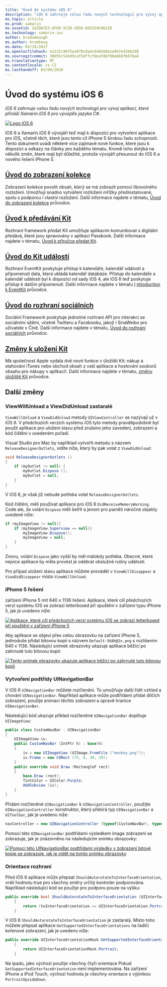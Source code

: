 ```yaml
---
title: "Úvod do systému iOS 6"
description: "iOS 6 zahrnuje celou řadu nových technologií pro vývoj aplikací, které přináší Xamarin.iOS 6 pro vývojáře jazyka C#."
ms.topic: article
ms.prod: xamarin
ms.assetid: 242DA7E3-8FD8-5F20-285D-603259CA622D
ms.technology: xamarin-ios
author: bradumbaugh
ms.author: brumbaug
ms.date: 03/19/2017
ms.openlocfilehash: e1232c96f5ea978c8adc640160a1e9b7e42663d8
ms.sourcegitcommit: 30055c534d9caf5dffcfdeafd6f08e666fb870a8
ms.translationtype: MT
ms.contentlocale: cs-CZ
ms.lasthandoff: 03/09/2018
---
```

# <a name="introduction-to-ios-6"></a>Úvod do systému iOS 6

_iOS 6 zahrnuje celou řadu nových technologií pro vývoj aplikací, které přináší Xamarin.iOS 6 pro vývojáře jazyka C#._

[ ![](images/ios6-large.jpg "Logo iOS 6")](images/ios6-large.jpg#lightbox)

IOS 6 a Xamarin.iOS 6 vývojáři teď mají k dispozici pro vytvoření aplikace pro iOS, včetně těch, které jsou tento cíl iPhone 5 širokou řadu schopnosti.
Tento dokument uvádí některé více zajímavé nové funkce, které jsou k dispozici a odkazy na články pro každého tématu. Kromě toho dotýká na několik změn, které mají být důležité, protože vývojáři přesunout do iOS 6 a nového řešení iPhone 5.


## <a name="introduction-to-collection-viewsiosuser-interfacecontrolsuicollectionviewmd"></a>[Úvod do zobrazení kolekce](~/ios/user-interface/controls/uicollectionview.md)

Zobrazení kolekce povolit obsah, který se má zobrazit pomocí libovolného rozložení. Umožňují snadno vytváření rozložení mřížky předinstalované, spolu s podporou i vlastní rozložení. Další informace najdete v tématu, [Úvod do zobrazení kolekce](~/ios/user-interface/controls/uicollectionview.md) [ ](~/ios/user-interface/controls/uicollectionview.md)průvodce.


## <a name="introduction-to-pass-kitiosplatformpasskitmd"></a>[Úvod k předávání Kit](~/ios/platform/passkit.md)

Rozhraní framework předat Kit umožňuje aplikacím komunikovat s digitální předává, které jsou spravovány v aplikaci Passbook. Další informace najdete v tématu, [Úvod k příručce předat Kit](~/ios/platform/passkit.md).


##  <a name="introduction-to-event-kitiosplatformeventkitmd"></a>[Úvod do Kit událostí](~/ios/platform/eventkit.md)

Rozhraní EventKit poskytuje přístup k kalendáře, kalendář události a připomenutí data, která ukládá kalendář databáze. Přístup do kalendáře a kalendář události byl k dispozici od sady iOS 4, ale iOS 6 teď poskytuje přístup k datům připomenutí. Další informace najdete v tématu [I](~/ios/platform/eventkit.md) [ntroduction k EventKit](~/ios/platform/eventkit.md) průvodce.


##  <a name="introduction-to-the-social-frameworkiosplatformsocial-frameworkmd"></a>[Úvod do rozhraní sociálních](~/ios/platform/social-framework.md)

Sociální Framework poskytuje jednotné rozhraní API pro interakci se sociálními sítěmi, včetně Twitteru a Facebooku, jakož i SinaWeibo pro uživatele v Číně. Další informace najdete v tématu, [Úvod do rozhraní sociálních](~/ios/platform/social-framework.md) průvodce.


##  <a name="changes-to-store-kitchanges-to-storekitmd"></a>[Změny k uložení Kit](changes-to-storekit.md)

Má společnost Apple vydala dvě nové funkce v úložišti Kit: nákup a stahování iTunes nebo obchod obsah z vaší aplikace a hostování souborů obsahu pro nákupy v aplikaci!. Další informace najdete v tématu, [změny úložiště Kit](changes-to-storekit.md) průvodce.


## <a name="other-changes"></a>Další změny


### <a name="viewwillunload-and-viewdidunload-deprecated"></a>ViewWillUnload a ViewDidUnload zastaralé

`ViewWillUnload` a `ViewDidUnload` metody `UIViewController` se nazývají už v iOS 6. V předchozích verzích systému iOS tyto metody pravděpodobně byl použit aplikace pro uložení stavu před zrušeno jeho zavedení, zobrazení a kód čištění v uvedeném pořadí.

Visual Studio pro Mac by například vytvořit metodu s názvem `ReleaseDesignerOutlets`, vidíte níže, který by pak volat z `ViewDidUnload`:

```csharp
void ReleaseDesignerOutlets ()
{
    if (myOutlet != null) {
        myOutlet.Dispose ();
        myOutlet = null;
    }
}
```

V iOS 6, je však již nebude potřeba volat `ReleaseDesignerOutlets`.   
   
   
   
Kód čištění, měli používat aplikace pro iOS 6 `DidReceiveMemoryWarning`. Code ale, že volání `Dispose` měli šetřit a jenom pro paměti náročné objekty uvedené níže:

```csharp
if (myImageView != null){
    if (myImageView.Superview == null){
        myImageView.Dispose();
        myImageView = null;
    }
}
```

Znovu, volání `Dispose` jako vyšší by měl málokdy potřeba. Obecné, které nejvíce aplikace by měla provést je odebrat obslužné rutiny událostí.

Pro případ uložení stavu aplikace můžete provádět v `ViewWillDisappear` a `ViewDidDisappear` místo `ViewWillUnload`.


### <a name="iphone-5-resolution"></a>iPhone 5 řešení

zařízení iPhone 5 mít 640 x 1136 řešení. Aplikace, které cílí předchozích verzí systému iOS se zobrazí letterboxed při spuštění v zařízení typu iPhone 5, jak je uvedeno níže:

 [![](images/01-letterboxed.png "Aplikace, které cílí předchozích verzí systému iOS se zobrazí letterboxed při spuštění v zařízení iPhone 5")](images/01-letterboxed.png#lightbox)

Aby aplikace se objeví přes celou obrazovku na zařízení iPhone 5, jednoduše přidat bitovou kopii s názvem `Default-568h@2x.png` s rozlišením 640 x 1136. Následující snímek obrazovky ukazuje aplikace běžící po zahrnuté tuto bitovou kopii:

 [![](images/02-fullscreen.png "Tento snímek obrazovky ukazuje aplikace běžící po zahrnuté tuto bitovou kopii")](images/02-fullscreen.png#lightbox)

### <a name="subclassing-uinavigationbar"></a>Vytvoření podtřídy UINavigationBar

V iOS 6 `UINavigationBar` můžete rozčlenění. To umožňuje další řídit vzhled a chování `UINavigationBar`. Například aplikace může podtřídami přidat dílčích zobrazení, použije animaci těchto zobrazení a úpravě hranice `UINavigationBar`.

Následující kód ukazuje příklad rozčleněné `UINavigationBar` doplňuje `UIImageView`:

```csharp
public class CustomNavBar : UINavigationBar
{
    UIImageView iv;
    public CustomNavBar (IntPtr h) : base(h)
    {
        iv = new UIImageView (UIImage.FromFile ("monkey.png"));
        iv.Frame = new CGRect (75, 0, 30, 39);
    }
    public override void Draw (RectangleF rect)
    {
        base.Draw (rect);
        TintColor = UIColor.Purple;
        AddSubview (iv);
    }
}
```

Přidání rozčleněné `UINavigationBar` k `UINavigationController`, použijte `UINavigationController` konstruktor, který přebírá typ `UINavigationBar` a `UIToolbar`, jak je uvedeno níže:

```csharp
navController = new UINavigationController (typeof(CustomNavBar), typeof(UIToolbar));
```

Pomocí této `UINavigationBar` podtřídami výsledkem image zobrazení se zobrazuje, jak je znázorněno na následujícím snímku obrazovky:

 [![](images/03-navbar.png "Pomocí této UINavigationBar podtřídami výsledky v zobrazení bitové kopie se zobrazuje, jak je vidět na tomto snímku obrazovky")](images/03-navbar.png#lightbox)

### <a name="interface-orientation"></a>Orientace rozhraní

Před iOS 6 aplikace může přepsat `ShouldAutorotateToInterfaceOrientation`, vrátí hodnotu true pro všechny směry určitý kontroler podporována. Například následující kód se použije pro podporu pouze na výšku:

```csharp
public override bool ShouldAutorotateToInterfaceOrientation (UIInterfaceOrientation toInterfaceOrientation)
    {
        return (toInterfaceOrientation == UIInterfaceOrientation.Portrait);
    }
```

V iOS 6 `ShouldAutorotateToInterfaceOrientation` je zastaralý.
Místo toho můžete přepsat aplikace `GetSupportedInterfaceOrientations` na řadiči kořenové zobrazení, jak je uvedeno níže:

```csharp
public override UIInterfaceOrientationMask GetSupportedInterfaceOrientations ()
    {
        return UIInterfaceOrientationMask.Portrait;
    }
```

Na Ipadu, jako výchozí použije všechny čtyři orientace Pokud `GetSupportedInterfaceOrientation` není implementována. Na zařízení iPhone a iPod Touch, výchozí hodnota je všechny orientace s výjimkou `PortraitUpsideDown`.
